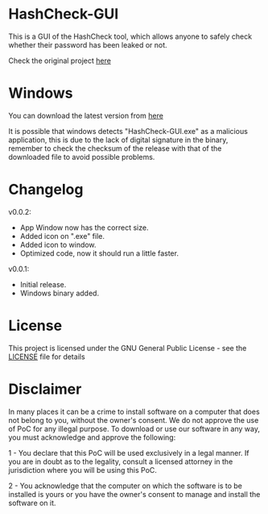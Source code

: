 # HashCheck-GUI 
This is a GUI of the HashCheck tool, which allows anyone to safely check whether their password has been leaked or not. 

Check the original project [here](https://github.com/Telefonica/HashCheck)

# Windows
You can download the latest version from [here](https://github.com/guillerpsanchez/HashCheck-GUI/releases)

It is possible that windows detects "HashCheck-GUI.exe" as a malicious application, this is due to the lack of digital signature in the binary, remember to check the checksum of the release with that of the downloaded file to avoid possible problems.

# Changelog

v0.0.2:
 - App Window now has the correct size.
 - Added icon on ".exe" file.
 - Added icon to window.
 - Optimized code, now it should run a little faster.

v0.0.1:
  - Initial release.
  - Windows binary added.

# License

This project is licensed under the GNU General Public License - see the [LICENSE](https://github.com/guillerpsanchez/HashCheck-GUI/blob/main/LICENSE) file for details

# Disclaimer

In many places it can be a crime to install software on a computer that does not belong to you, without the owner's consent. We do not approve the use of PoC for any illegal purpose.  To download or use our software in any way, you must acknowledge and approve the following:

1 - You declare that this PoC will be used exclusively in a legal manner. If you are in doubt as to the legality, consult a licensed attorney in the jurisdiction where you will be using this PoC.

2 - You acknowledge that the computer on which the software is to be installed is yours or you have the owner's consent to manage and install the software on it.
